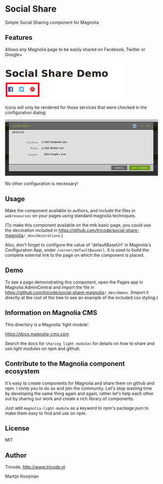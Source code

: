 # Social Share

Simple Social Sharing component for Magnolia

## Features

Allows any Magnolia page to be easily shared on Facebook, Twitter or Google+

![Demo page with component](_dev/README-social-share.png)

Icons will only be rendered for those services that were checked in the configuration dialog:

![Component Dialog](_dev/README-social-share-dialog.png)

No other configuration is necessary!

## Usage

Make the component available to authors, and include the files in `webresources` on your pages using standard magnolia techniques.

(To make this component available on the mtk basic page, you could use the decoration included in <https://github.com/tricode/social-share-magnolia>`/_dev/decorations`.)

Also, don't forget to configure the value of 'defaultBaseUrl' in Magnolia's Configuration App, under `/server/defaultBaseUrl`. It is used to build the complete external link to the page on which the component is placed.

## Demo

To see a page demonstrating this component, open the Pages app in Magnolia AdminCentral and import the file in <https://github.com/tricode/social-share-magnolia>`/_dev/demos`. (Import it directly at the root of the tree to see an example of the included css styling.)

## Information on Magnolia CMS
This directory is a Magnolia 'light module'.

https://docs.magnolia-cms.com

Search the docs for `sharing light modules` for details on how to share and use light modules on npm and github.


## Contribute to the Magnolia component ecosystem

It's easy to create components for Magnolia and share them on github and npm. I invite you to do so and join the community. Let's stop wasting time by developing the same thing again and again, rather let's help each other out by sharing our work and create a rich library of components.

Just add `magnolia-light-module` as a keyword to npm's package.json to make them easy to find and use on npm.

## License

MIT

## Author

Tricode, http://www.tricode.nl

Martijn Kooijman
